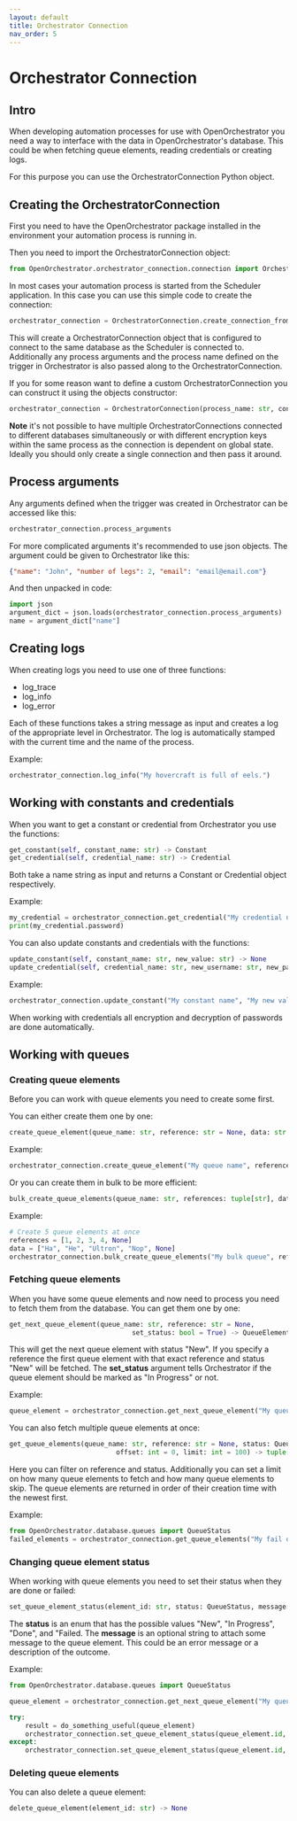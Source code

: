 ```yaml
---
layout: default
title: Orchestrator Connection
nav_order: 5
---
```


# Orchestrator Connection

## Intro

When developing automation processes for use with OpenOrchestrator you
need a way to interface with the data in OpenOrchestrator's database. This could
be when fetching queue elements, reading credentials or creating logs.

For this purpose you can use the OrchestratorConnection Python object.

## Creating the OrchestratorConnection

First you need to have the OpenOrchestrator package installed in the environment your automation
process is running in.

Then you need to import the OrchestratorConnection object:

```python
from OpenOrchestrator.orchestrator_connection.connection import OrchestratorConnection
```

In most cases your automation process is started from the Scheduler application. In this case you can
use this simple code to create the connection:

```python
orchestrator_connection = OrchestratorConnection.create_connection_from_args()
```

This will create a OrchestratorConnection object that is configured to connect to the same database
as the Scheduler is connected to. Additionally any process arguments and the process name defined on
the trigger in Orchestrator is also passed along to the OrchestratorConnection.

If you for some reason want to define a custom OrchestratorConnection you can construct it using the objects
constructor:

```python
orchestrator_connection = OrchestratorConnection(process_name: str, connection_string: str, crypto_key: str, process_arguments: str)
```

**Note** it's not possible to have multiple OrchestratorConnections connected to different databases simultaneously
or with different encryption keys within the same process as the connection is dependent on global state.
Ideally you should only create a single connection and then pass it around.

## Process arguments

Any arguments defined when the trigger was created in Orchestrator can be accessed like this:

```python
orchestrator_connection.process_arguments
```

For more complicated arguments it's recommended to use json objects. The argument could be given to Orchestrator like this:

```json
{"name": "John", "number of legs": 2, "email": "email@email.com"}
```

And then unpacked in code:

```python
import json
argument_dict = json.loads(orchestrator_connection.process_arguments)
name = argument_dict["name"]
```


## Creating logs

When creating logs you need to use one of three functions: 

- log_trace
- log_info
- log_error

Each of these functions takes a string message as input and creates a log of the appropriate level
in Orchestrator. The log is automatically stamped with the current time and the name of the process.

Example:

```python
orchestrator_connection.log_info("My hovercraft is full of eels.")
```

## Working with constants and credentials

When you want to get a constant or credential from Orchestrator you use the functions:

```python
get_constant(self, constant_name: str) -> Constant
get_credential(self, credential_name: str) -> Credential
```

Both take a name string as input and returns a Constant or Credential object respectively.

Example:

```python
my_credential = orchestrator_connection.get_credential("My credential name")
print(my_credential.password)
```

You can also update constants and credentials with the functions:

```python
update_constant(self, constant_name: str, new_value: str) -> None
update_credential(self, credential_name: str, new_username: str, new_password: str) -> None
```

Example:

```python
orchestrator_connection.update_constant("My constant name", "My new value")
```

When working with credentials all encryption and decryption of passwords are done automatically.

## Working with queues

### Creating queue elements

Before you can work with queue elements you need to create some first.

You can either create them one by one:

```python
create_queue_element(queue_name: str, reference: str = None, data: str = None, created_by: str = None) -> QueueElement
```

Example:

```python
orchestrator_connection.create_queue_element("My queue name", reference="1254", created_by="Me")
```

Or you can create them in bulk to be more efficient:

```python
bulk_create_queue_elements(queue_name: str, references: tuple[str], data: tuple[str], created_by: str = None) -> None
```

Example:

```python
# Create 5 queue elements at once
references = [1, 2, 3, 4, None]
data = ["Ha", "He", "Ultron", "Nop", None]
orchestrator_connection.bulk_create_queue_elements("My bulk queue", references=references, data=data)
```

### Fetching queue elements

When you have some queue elements and now need to process you need to fetch them from the database.
You can get them one by one:

```python
get_next_queue_element(queue_name: str, reference: str = None,
                               set_status: bool = True) -> QueueElement | None
```

This will get the next queue element with status "New". If you specify a reference the first
queue element with that exact reference and status "New" will be fetched.
The **set_status** argument tells Orchestrator if the queue element should be marked as "In Progress"
or not.

Example:

```python
queue_element = orchestrator_connection.get_next_queue_element("My queue name")
```

You can also fetch multiple queue elements at once:

```python
get_queue_elements(queue_name: str, reference: str = None, status: QueueStatus = None,
                           offset: int = 0, limit: int = 100) -> tuple[QueueElement, ...]
```

Here you can filter on reference and status. Additionally you can set a limit on how many queue elements
to fetch and how many queue elements to skip. The queue elements are returned in order of their creation time
with the newest first.

Example:

```python
from OpenOrchestrator.database.queues import QueueStatus
failed_elements = orchestrator_connection.get_queue_elements("My fail queue", status=QueueStatus.FAILED)
```

### Changing queue element status

When working with queue elements you need to set their status when they are done or failed:

```python
set_queue_element_status(element_id: str, status: QueueStatus, message: str = None) -> None
```

The **status** is an enum that has the possible values "New", "In Progress", "Done", and "Failed.
The **message** is an optional string to attach some message to the queue element. This could be
an error message or a description of the outcome.

Example:

```python
from OpenOrchestrator.database.queues import QueueStatus

queue_element = orchestrator_connection.get_next_queue_element("My queue name")

try:
    result = do_something_useful(queue_element)
    orchestrator_connection.set_queue_element_status(queue_element.id, QueueStatus.DONE, message=result)
except:
    orchestrator_connection.set_queue_element_status(queue_element.id, QueueStatus.FAILED)
```

### Deleting queue elements

You can also delete a queue element:

```python
delete_queue_element(element_id: str) -> None
```